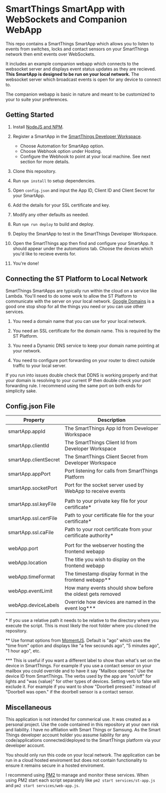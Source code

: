 # SmartThings SmartApp with WebSockets and Companion WebApp

This repo contains a SmartThings SmartApp which allows you to listen to events from switches, locks and contact sensors on your SmartThings network then emit events over WebSockets. 

It includes an example companion webapp which connects to the websocket server and displays event status updates as they are recieved. **This SmartApp is designed to be run on your local network.** The websocket server which broadcast events is open for any device to connect to.

The companion webapp is basic in nature and meant to be customized to your to suite your preferences.


## Getting Started 

1. Install [NodeJS and NPM](https://docs.npmjs.com/downloading-and-installing-node-js-and-npm).

2. Register a SmartApp in the [SmartThings Developer Workspace](https://smartthings.developer.samsung.com/workspace). 
	- Choose Automation for SmartApp  option.
	- Choose Webhook option under Hosting.
	- Configure the Webhook to point at your local machine. See next section for more details. 

3. Clone this repository. 

4. Run `npm install` to setup dependencies.

5. Open `config.json` and input the App ID, Client ID and Client Secret for your SmartApp. 

6. Add the details for your SSL certificate and key. 

7. Modify any other defaults as needed.

8. Run `npm run deploy` to build and deploy. 

9. Deploy the SmartApp to test in the SmartThings Developer Workspace.

10. Open the SmartThings app then find and configure your SmartApp. It should appear under the automations tab. Choose the devices which you'd like to recieve events for. 

11. You're done! 


## Connecting the ST Platform to Local Network 

SmartThings SmartApps are typically run within the cloud on a service like Lambda. You'll need to do some work to allow the ST Platform to communicate with the server on your local network.  [Google Domains](https://domains.google/) is a good one stop shop for all the things you need or you can use other services. 

1. You need a domain name that you can use for your local network. 

2. You need an SSL certificate for the domain name. This is required by the ST Platform. 

3. You need a Dynamic DNS service to keep your domain name pointing at your network. 

4. You need to configure port forwarding on your router to direct outside traffic to your local server. 

If you run into issues double check that DDNS is working properly and that your domain is resolving to your current IP then double check your port forwarding rule. I recommend using the same port on both ends for simplicity sake.


## Config.json File

| Property            | Description |
| ------------------- | ----------- |
| smartApp.appId      	  | The SmartThings App Id from Developer Workspace      	  	     |
| smartApp.clientId   	  | The SmartThings Client Id from Developer Workspace           	 |
| smartApp.clientSecret   | The SmartThings Client Secret from Developer Workspace     	     |
| smartApp.appPort 		  | Port listening for calls from SmartThings Platform   		     |
| smartApp.socketPort	  | Port for the socket server used by WebApp to receive events      |
|						  |																     |
| smartApp.ssl.keyFile	  | Path to your private key file for your certificate\*      	     |
| smartApp.ssl.certFile	  | Path to your certificate file for the your certificate\*         |
| smartApp.ssl.caFile	  | Path to your root certificate from your certificate authority\*  |
|						  |																     |
| webApp.port		 	  | Port for the webserver hosting the frontend webapp			     |
| webApp.location	 	  | The title you wish to display on the frontend webapp 		     |
| webApp.timeFormat	 	  | The timestamp display format in the frontend webapp\*\* 	     |
| webApp.eventLimit	 	  | How many events should show before the oldest gets removed 	     |
| webApp.deviceLabels 	  | Override how devices are named in the event log\*\*\* 		     |

\* If you use a relative path it needs to be relative to the directory where you execute the script. This is most likely the root folder where you cloned the repository.

\*\* Use format options from [MomentJS](https://momentjs.com/docs/#/displaying/). Default is "ago" which uses the "time from" option and displays like "a few secounds ago", "5 minutes ago", "1 hour ago", etc. 

\*\*\* This is useful if you want a different label to show than what's set on the device in SmartThings. For example if you use a contact sensor on your mailbox you could override and to have it say "Mailbox opened." Use the device ID from SmartThings. The verbs used by the app are "on/off" for lights and "was {value}" for other types of devices. Setting verb to false will exclude it. For example if you want to show "Doorbell pressed." instead of "Doorbell was open." if the doorbell sensor is a contact sensor.


## Miscellaneous

This application is not intended for commerical use. It was created as a personal project. Use the code contained in this repository at your own risk and liability. I have no affilation with Smart Things or Samsung. As the Smart Things developer account holder you assume liability for any code/applications connected/deployed to the SmartThings platform via your developer account.

You should only run this code on your local network. The application can be run in a cloud hosted enviroment but does not contain functionality to ensure it remains secure in a hosted enviroment.

I recommend using [PM2](https://pm2.keymetrics.io/) to manage and monitor these services. When using PM2 start each script separately like `pm2 start services/st-app.js` and `pm2 start services/web-app.js`. 

